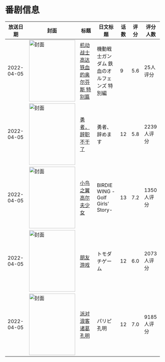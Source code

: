 # 番剧信息

|放送日期|封面|标题|日文标题|话数|评分|评分人数|
|---|---|---|---|---|---|---|
|2022-04-05|<img src="//lain.bgm.tv/pic/cover/c/c6/a9/349443_5r9rq.jpg" alt="封面" style="width:150px;height:200px;object-fit:cover;">|[机动战士高达 铁血的奥尔芬斯 特别篇](https://bangumi.tv/subject/349443)|機動戦士ガンダム 鉄血のオルフェンズ 特別編|9|5.6|25人评分|
|2022-04-05|<img src="//lain.bgm.tv/pic/cover/c/50/9d/353657_0xz2K.jpg" alt="封面" style="width:150px;height:200px;object-fit:cover;">|[勇者，辞职不干了](https://bangumi.tv/subject/353657)|勇者、辞めます|12|5.8|2239人评分|
|2022-04-05|<img src="//lain.bgm.tv/pic/cover/c/29/ed/354682_Ti2Iv.jpg" alt="封面" style="width:150px;height:200px;object-fit:cover;">|[小鸟之翼 高尔夫少女](https://bangumi.tv/subject/354682)|BIRDIE WING -Golf Girls’ Story-|13|7.2|1350人评分|
|2022-04-05|<img src="//lain.bgm.tv/pic/cover/c/1a/bd/355072_VfjWl.jpg" alt="封面" style="width:150px;height:200px;object-fit:cover;">|[朋友游戏](https://bangumi.tv/subject/355072)|トモダチゲーム|12|6.0|2073人评分|
|2022-04-05|<img src="//lain.bgm.tv/pic/cover/c/93/98/356756_ro03P.jpg" alt="封面" style="width:150px;height:200px;object-fit:cover;">|[派对浪客诸葛孔明](https://bangumi.tv/subject/356756)|パリピ孔明|12|7.0|9185人评分|
